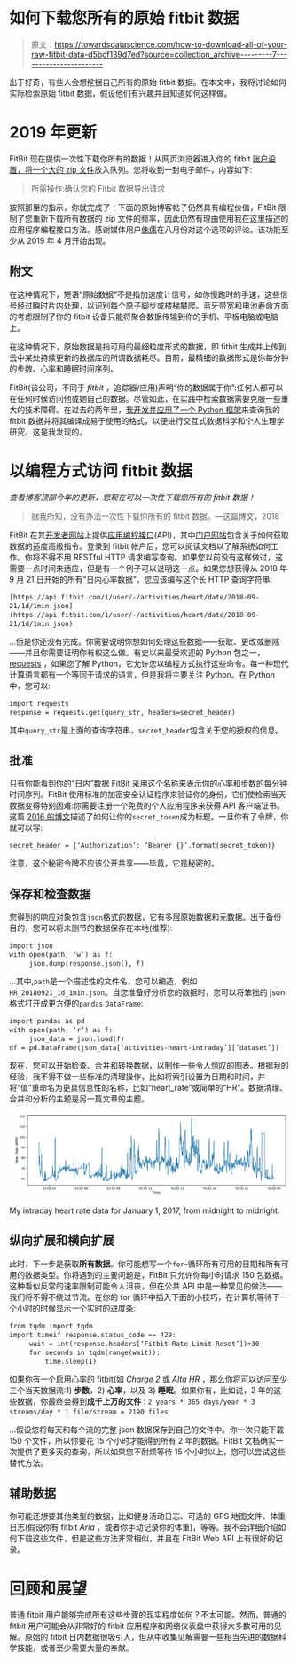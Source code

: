 # 如何下载您所有的原始 fitbit 数据

> 原文：<https://towardsdatascience.com/how-to-download-all-of-your-raw-fitbit-data-d5bcf139d7ed?source=collection_archive---------7----------------------->

出于好奇，有些人会想挖掘自己所有的原始 fitbit 数据。在本文中，我将讨论如何实际检索原始 fitbit 数据，假设他们有兴趣并且知道如何这样做。

# 2019 年更新

FitBit 现在提供一次性下载你所有的数据！从网页浏览器进入你的 fitbit [账户设置，将一个大的 zip 文件](https://help.fitbit.com/articles/en_US/Help_article/1133)放入队列。您将收到一封电子邮件，内容如下:

> 所需操作:确认您的 Fitbit 数据导出请求

按照那里的指示，你就完成了！下面的原始博客帖子仍然具有编程价值，FitBit 限制了您重新下载所有数据的 zip 文件的频率，因此仍然有理由使用我在这里描述的应用程序编程接口方法。感谢媒体用户[侏儒](https://medium.com/@nathan.f.rasmussen)在八月份对这个选项的评论。该功能至少从 2019 年 4 月开始出现。

## 附文

在这种情况下，短语“原始数据”不是指加速度计信号，如你慢跑时的手速，这些信号经过瞬时片内处理，以识别每个原子脚步或楼梯攀爬。蓝牙带宽和电池寿命方面的考虑限制了你的 fitbit 设备只能将聚合数据传输到你的手机、平板电脑或电脑上。

在这种情况下，原始数据是指可用的最细粒度形式的数据，即 fitbit 生成并上传到云中某处持续更新的数据库的所谓数据耗尽。目前，最精细的数据形式是你每分钟的步数、心率和睡眠时间序列。

FitBit(该公司，不同于 *fitbit* ，追踪器/应用)声明“你的数据属于你”:任何人都可以在任何时候访问他或她自己的数据。尽管如此，在实践中检索数据需要克服一些重大的技术障碍。在过去的两年里，[我开发并应用了一个 Python 框架](https://github.com/gully/ForTheBit)来查询我的 fitbit 数据并将其编译成易于使用的格式，以便进行交互式数据科学和个人生理学研究。这是我发现的。

# 以编程方式访问 fitbit 数据

*查看博客顶部今年的更新，您现在可以一次性下载您所有的 fitbit 数据！*

> 据我所知，没有办法一次性下载你所有的 fitbit 数据。—这篇博文，2018

FitBit 在其[开发者网站](https://dev.fitbit.com/)上提供[应用编程接口](https://en.wikipedia.org/wiki/Application_programming_interface)(API)，其中[门户网站](https://dev.fitbit.com/build/reference/web-api/)包含关于如何获取数据的适度高级指令。登录到 fitbit 帐户后，您可以阅读文档以了解系统如何工作。你将不得不用 RESTful HTTP 请求编写查询。如果您以前没有这样做过，这需要一点时间来适应，但是有一个例子可以说明这一点。如果您想获得从 2018 年 9 月 21 日开始的所有“日内心率数据”，您应该编写这个长 HTTP 查询字符串:

```
[https://api.fitbit.com/1/user/-/activities/heart/date/2018-09-21/1d/1min.json](https://api.fitbit.com/1/user/-/activities/heart/date/2018-09-21/1d/1min.json)
```

…但是你还没有完成。你需要说明你想如何处理这些数据——获取、更改或删除——并且你需要证明你有权这么做。有史以来最受欢迎的 Python 包之一， [requests](http://docs.python-requests.org/en/master/) ，如果您了解 Python，它允许您以编程方式执行这些命令。每一种现代计算语言都有一个等同于请求的语言，但是我将主要关注 Python。在 Python 中，您可以:

```
import requests
response = requests.get(query_str, headers=secret_header)
```

其中`query_str`是上面的查询字符串，`secret_header`包含关于您的授权的信息。

## 批准

只有你能看到你的“日内”数据 FitBit 采用这个名称来表示你的心率和步数的每分钟时间序列。FitBit 使用标准的加密安全认证程序来验证你的身份，它们使检索当天数据变得特别困难:你需要注册一个免费的个人应用程序来获得 API 客户端证书。这篇 [2016 的博文](http://shishu.info/2016/06/how-to-download-your-fitbit-second-level-data-without-coding/)描述了如何让你的`secret_token`成为标题。一旦你有了令牌，你就可以写:

```
secret_header = {‘Authorization’: ‘Bearer {}’.format(secret_token)}
```

注意，这个秘密令牌不应该公开共享——毕竟，它是秘密的。

## 保存和检查数据

您得到的响应对象包含`json`格式的数据，它有多层原始数据和元数据。出于备份目的，您可以将未删节的数据保存在本地(推荐):

```
import json
with open(path, ‘w’) as f:
     json.dump(response.json(), f)
```

…其中,`path`是一个描述性的文件名，您可以编造，例如`HR_20180921_1d_1min.json`。当您准备好分析您的数据时，您可以将笨拙的 json 格式打开成更方便的`pandas` `DataFrame`:

```
import pandas as pd
with open(path, ‘r’) as f:
     json_data = json.load(f)
df = pd.DataFrame(json_data[‘activities-heart-intraday’][‘dataset’])
```

现在，您可以开始检查、合并和转换数据，以制作一些令人惊叹的图表。根据我的经验，我不得不做一些标准的清理操作，比如将索引设置为日期和时间，并将“值”重命名为更具信息性的名称，比如“heart_rate”或简单的“HR”。数据清理、合并和分析的主题是另一篇文章的主题。

![](img/3016c4369877f605e496867f7db8300d.png)

My intraday heart rate data for January 1, 2017, from midnight to midnight.

## 纵向扩展和横向扩展

此时，下一步是获取**所有数据**。你可能想写一个`for`-循环所有可用的日期和所有可用的数据类型。你将遇到的主要问题是，FitBit 只允许你每小时请求 150 包数据。这种看似反常的速率限制可能令人沮丧，但在公共 API 中是一种常见的做法——我们将不得不绕过节流。在你的 for 循环中插入下面的小技巧，在计算机等待下一个小时的时候显示一个实时的进度条:

```
from tqdm import tqdm
import timeif response.status_code == 429:
     wait = int(response.headers[‘Fitbit-Rate-Limit-Reset’])+30 
     for seconds in tqdm(range(wait)):
         time.sleep(1)
```

如果你有一个启用心率的 fitbit(如 *Charge 2* 或 *Alta HR* ，那么你将可以访问至少三个当天数据流:1) **步数**，2) **心率**，以及 3) **睡眠**。如果你有，比如说，2 年的这些数据，你最终会得到**成千上万的文件** :
`2 years * 365 days/year * 3 streams/day * 1 file/stream = 2190 files`

…假设您将每天和每个流的完整 json 数据保存到自己的文件中。你一次只能下载 150 个文件，所以你要花 15 个小时才能得到所有 2 年的数据。FitBit 文档确实一次提供了更多天的查询，所以如果您不耐烦等待 15 个小时以上，您可以尝试这些替代方法。

## 辅助数据

你可能还想要其他类型的数据，比如健身活动日志、可选的 GPS 地图文件、体重日志(假设你有 fitbit *Aria* ，或者你手动记录你的体重)，等等。我不会详细介绍如何下载这些文件，但是这些方法非常相似，并且在 FitBit Web API 上有很好的记录。

# 回顾和展望

普通 fitbit 用户能够完成所有这些步骤的现实程度如何？不太可能。然而，普通的 fitbit 用户可能会从非常好的 fitbit 应用程序和网络仪表盘中获得大多数可用的见解。原始的 fitbit 日内数据很吸引人，但从中收集见解需要一些相当先进的数据科学技能，或者至少需要大量的奉献。